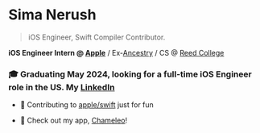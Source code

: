 # Sima Nerush
> iOS Engineer, Swift Compiler Contributor.

**iOS Engineer Intern @ [Apple](https://www.apple.com)** / Ex-[Ancestry](https://www.ancestry.com) / CS @ [Reed College](https://www.reed.edu)

### 🎓 Graduating May 2024, looking for a full-time iOS Engineer role in the US. My [LinkedIn](https://www.linkedin.com/in/simanerush/)

* 🫧 Contributing to [apple/swift](https://github.com/apple/swift) just for fun

* 🐢 Check out my app, [Chameleo](https://apps.apple.com/us/app/chameleo-daily-inspiration/id6443801762)!


 

